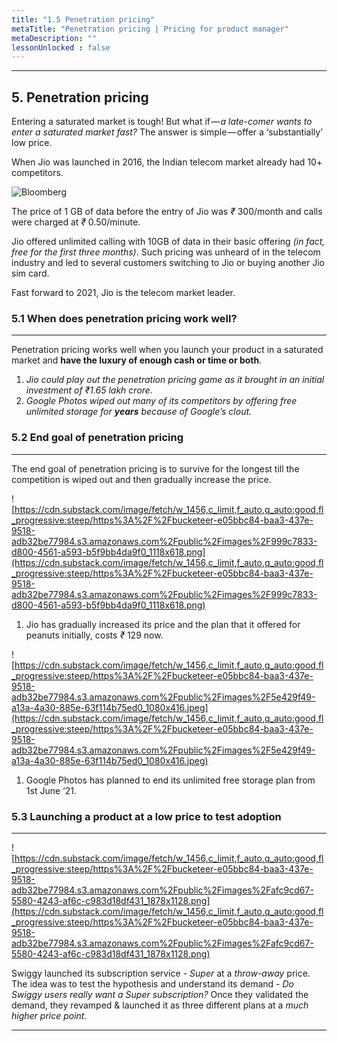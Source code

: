 ```yaml
---
title: "1.5 Penetration pricing"
metaTitle: "Penetration pricing | Pricing for product manager"
metaDescription: ""
lessonUnlocked : false
---
```




---

## 5. Penetration pricing

Entering a saturated market is tough! But what if — *a late-comer wants to enter a saturated market fast?* The answer is simple — offer a ‘substantially’ low price.

When Jio was launched in 2016, the Indian telecom market already had 10+ competitors.

![Bloomberg](https://cdn.substack.com/image/fetch/w_1456,c_limit,f_auto,q_auto:good,fl_progressive:steep/https%3A%2F%2Fbucketeer-e05bbc84-baa3-437e-9518-adb32be77984.s3.amazonaws.com%2Fpublic%2Fimages%2Faa730892-8f2d-495e-925a-e0fb8d75faba_1000x555.jpeg)

                                            

The price of 1 GB of data before the entry of Jio was *₹* 300/month and calls were charged at *₹* 0.50/minute.

Jio offered unlimited calling with 10GB of data in their basic offering *(in fact, free for the first three months)*. Such pricing was unheard of in the telecom industry and led to several customers switching to Jio or buying another Jio sim card.

Fast forward to 2021, Jio is the telecom market leader.

### 5.1 When does penetration pricing work well?

---

Penetration pricing works well when you launch your product in a saturated market and **have the luxury of enough cash or time or both**.

1. *Jio could play out the penetration pricing game as it brought in an initial investment of ₹1.65 lakh crore.* 
2. *Google Photos wiped out many of its competitors by offering free unlimited storage for **years** because of Google’s clout.*

### 5.2 End goal of penetration pricing

---

The end goal of penetration pricing is to survive for the longest till the competition is wiped out and then gradually increase the price.

![https://cdn.substack.com/image/fetch/w_1456,c_limit,f_auto,q_auto:good,fl_progressive:steep/https%3A%2F%2Fbucketeer-e05bbc84-baa3-437e-9518-adb32be77984.s3.amazonaws.com%2Fpublic%2Fimages%2F999c7833-d800-4561-a593-b5f9bb4da9f0_1118x618.png](https://cdn.substack.com/image/fetch/w_1456,c_limit,f_auto,q_auto:good,fl_progressive:steep/https%3A%2F%2Fbucketeer-e05bbc84-baa3-437e-9518-adb32be77984.s3.amazonaws.com%2Fpublic%2Fimages%2F999c7833-d800-4561-a593-b5f9bb4da9f0_1118x618.png)

1. Jio has gradually increased its price and the plan that it offered for peanuts initially, costs *₹* 129 now.

![https://cdn.substack.com/image/fetch/w_1456,c_limit,f_auto,q_auto:good,fl_progressive:steep/https%3A%2F%2Fbucketeer-e05bbc84-baa3-437e-9518-adb32be77984.s3.amazonaws.com%2Fpublic%2Fimages%2F5e429f49-a13a-4a30-885e-63f114b75ed0_1080x416.jpeg](https://cdn.substack.com/image/fetch/w_1456,c_limit,f_auto,q_auto:good,fl_progressive:steep/https%3A%2F%2Fbucketeer-e05bbc84-baa3-437e-9518-adb32be77984.s3.amazonaws.com%2Fpublic%2Fimages%2F5e429f49-a13a-4a30-885e-63f114b75ed0_1080x416.jpeg)

1. Google Photos has planned to end its unlimited free storage plan from 1st June ‘21.

### 5.3 Launching a product at a low price to test adoption

---

![https://cdn.substack.com/image/fetch/w_1456,c_limit,f_auto,q_auto:good,fl_progressive:steep/https%3A%2F%2Fbucketeer-e05bbc84-baa3-437e-9518-adb32be77984.s3.amazonaws.com%2Fpublic%2Fimages%2Fafc9cd67-5580-4243-af6c-c983d18df431_1878x1128.png](https://cdn.substack.com/image/fetch/w_1456,c_limit,f_auto,q_auto:good,fl_progressive:steep/https%3A%2F%2Fbucketeer-e05bbc84-baa3-437e-9518-adb32be77984.s3.amazonaws.com%2Fpublic%2Fimages%2Fafc9cd67-5580-4243-af6c-c983d18df431_1878x1128.png)

Swiggy launched its subscription service - *Super* at a *throw-away* price. The idea was to test the hypothesis and understand its demand - *Do Swiggy users really want a Super subscription?* Once they validated the demand, they revamped & launched it as three different plans at a *much higher price point.*

---


